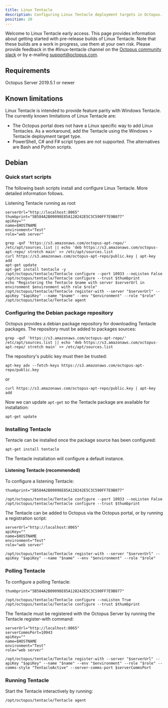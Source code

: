```yaml
---
title: Linux Tentacle
description: Configuring Linux Tentacle deployment targets in Octopus.
position: 20
---
```


Welcome to Linux Tentacle early access. This page provides information about getting started with pre-release builds of Linux Tentacle. Note that these builds are a work in progress, use them at your own risk. Please provide feedback in the #linux-tentacle channel on the [Octopus community slack](https://octopus.com/slack) or by e-mailing support@octopus.com.

## Requirements
Octopus Server 2019.5.1 or newer

## Known limitations
Linux Tentacle is intended to provide feature parity with Windows Tentacle. The currently known limitations of Linux Tentacle are:

- The Octopus portal does not have a Linux specific way to add Linux Tentacles. As a workaround, add the Tentacle using the Windows > Tentacle deployment target type.
- PowerShell, C# and F# script types are not supported. The alternatives are Bash and Python scripts. 

## Debian

### Quick start scripts

The following bash scripts install and configure Linux Tentacle. More detailed information follows.

Listening Tentacle running as root
```
serverUrl="http://localhost:8065"
thumbprint="5B584A2B09098E85A128242E5C3C590FF7E9B077"
apiKey=""
name=$HOSTNAME
environment="Test"
role="web server"

grep -qxF 'https://s3.amazonaws.com/octopus-apt-repo/' /etc/apt/sources.list || echo 'deb https://s3.amazonaws.com/octopus-apt-repo/ stretch main' >> /etc/apt/sources.list
curl https://s3.amazonaws.com/octopus-apt-repo/public.key | apt-key add
apt-get update
apt-get install tentacle -y
/opt/octopus/tentacle/Tentacle configure --port 10933 --noListen False
/opt/octopus/tentacle/Tentacle configure --trust $thumbprint
echo "Registering the Tentacle $name with server $serverUrl in environment $environment with role $role"
/opt/octopus/tentacle/Tentacle register-with --server "$serverUrl" --apiKey "$apiKey" --name "$name" --env "$environment" --role "$role"
/opt/octopus/tentacle/Tentacle agent
```

### Configuring the Debian package repository

Octopus provides a debian package repository for downloading Tentacle packages.  The repository must be added to packages sources:

```
grep -qxF 'https://s3.amazonaws.com/octopus-apt-repo/' /etc/apt/sources.list || echo 'deb https://s3.amazonaws.com/octopus-apt-repo/ stretch main' >> /etc/apt/sources.list
```

The repository's public key must then be trusted:

```
apt-key adv --fetch-keys https://s3.amazonaws.com/octopus-apt-repo/public.key
```

or

```
curl https://s3.amazonaws.com/octopus-apt-repo/public.key | apt-key add
```

Now we can update `apt-get` so the Tentacle package are available for installation:

```
apt-get update
```

### Installing Tentacle
Tentacle can be installed once the package source has been configured:

```
apt-get install tentacle
```

The Tentacle installation will configure a default instance.

#### Listening Tentacle (recommended)
To configure a listening Tentacle:

```
thumbprint="5B584A2B09098E85A128242E5C3C590FF7E9B077"

/opt/octopus/tentacle/Tentacle configure --port 10933 --noListen False
/opt/octopus/tentacle/Tentacle configure --trust $thumbprint
```

The Tentacle can be added to Octopus via the Octopus portal, or by running a registration script:

```
serverUrl="http://localhost:8065"
apiKey=""
name=$HOSTNAME
environment="Test"
role="web server"

/opt/octopus/tentacle/Tentacle register-with --server "$serverUrl" --apiKey "$apiKey" --name "$name" --env "$environment" --role "$role"
```

### Polling Tentacle
To configure a polling Tentacle:

```
thumbprint="5B584A2B09098E85A128242E5C3C590FF7E9B077"

/opt/octopus/tentacle/Tentacle configure --noListen True
/opt/octopus/tentacle/Tentacle configure --trust $thumbprint
```

The Tentacle must be registered with the Octopus Server by running the Tentacle register-with command:

```
serverUrl="http://localhost:8065"
serverCommsPort=10943
apiKey=""
name=$HOSTNAME
environment="Test"
role="web server"

/opt/octopus/tentacle/Tentacle register-with --server "$serverUrl" --apiKey "$apiKey" --name "$name" --env "$environment" --role "$role" --comms-style "TentacleActive" --server-comms-port $serverCommsPort
```

### Running Tentacle
Start the Tentacle interactively by running:

```
/opt/octopus/tentacle/Tentacle agent
```